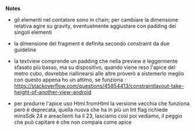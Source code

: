 
**Notes**
- gli elementi nel contatore sono in chain; per cambiare la dimensione relativa agire su gravity,
  eventualmente aggiustare con padding dei singoli elementi

- la dimensione del fragment è definita secondo constraint da due guideline

- la textview comprende un padding che nella preview è leggermente sfasato più basso, ma su dispositivo,
  quando viene reso l'apice del metro cubo, dovrebbe riallinearsi alle altre
  proverò a sistemerlo meglio con questo appena ho un attimo, se funziona :
  https://stackoverflow.com/questions/45854413/constraintlayout-take-height-of-another-view-android

- per produrre l'apice uso Html.fromHtml la versione vecchia che funziona però è deprecata,
  quella nuova che ha in più un Int flag richiede minsSdk 24 e areaclienti ha il 23,
  lasciamo così poi vediamo, il peggio che può capitare è che non compaia come apice


